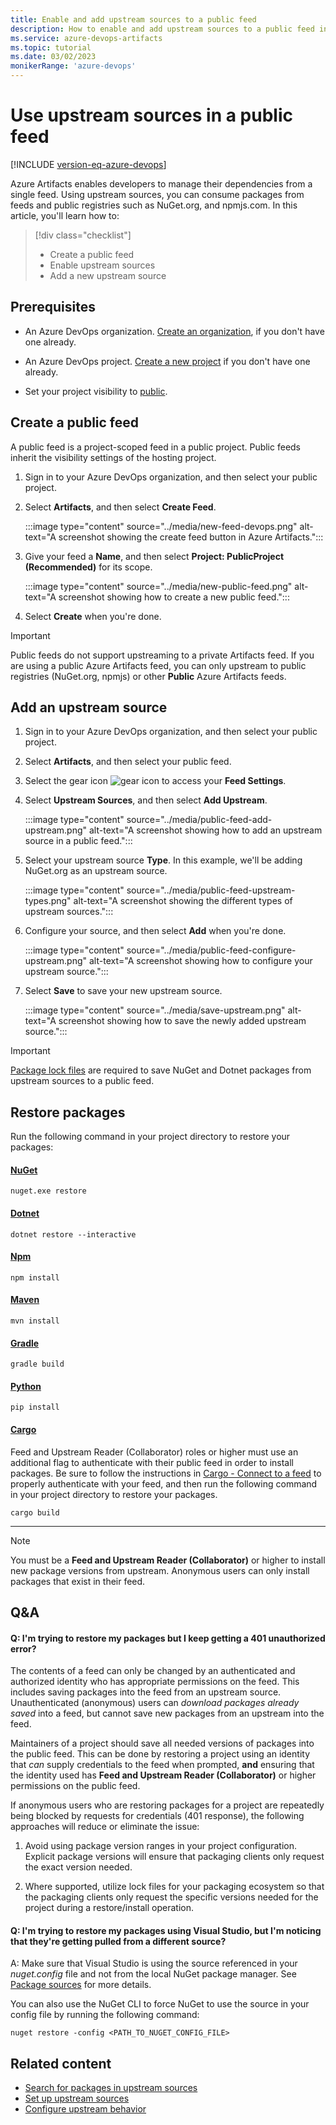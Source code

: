 ```yaml
---
title: Enable and add upstream sources to a public feed
description: How to enable and add upstream sources to a public feed in Azure Artifacts
ms.service: azure-devops-artifacts
ms.topic: tutorial
ms.date: 03/02/2023
monikerRange: 'azure-devops'
---
```


# Use upstream sources in a public feed

[!INCLUDE [version-eq-azure-devops](../../includes/version-eq-azure-devops.md)]

Azure Artifacts enables developers to manage their dependencies from a single feed. Using upstream sources, you can consume packages from feeds and public registries such as NuGet.org, and npmjs.com. In this article, you'll learn how to:

> [!div class="checklist"]
>
> - Create a public feed 
> - Enable upstream sources
> - Add a new upstream source

## Prerequisites

- An Azure DevOps organization. [Create an organization](../../organizations/accounts/create-organization.md), if you don't have one already.

- An Azure DevOps project. [Create a new project](../../organizations/projects/create-project.md) if you don't have one already.

- Set your project visibility to [public](../../organizations/projects/make-project-public.md).

## Create a public feed

A public feed is a project-scoped feed in a public project. Public feeds inherit the visibility settings of the hosting project.

1. Sign in to your Azure DevOps organization, and then select your public project.

1. Select **Artifacts**, and then select **Create Feed**.

    :::image type="content" source="../media/new-feed-devops.png" alt-text="A screenshot showing the create feed button in Azure Artifacts.":::

1. Give your feed a **Name**, and then select **Project: PublicProject (Recommended)** for its scope.

    :::image type="content" source="../media/new-public-feed.png" alt-text="A screenshot showing how to create a new public feed.":::

1. Select **Create** when you're done.

> [!IMPORTANT]
> Public feeds do not support upstreaming to a private Artifacts feed. If you are using a public Azure Artifacts feed, you can only upstream to public registries (NuGet.org, npmjs) or other **Public** Azure Artifacts feeds.

## Add an upstream source

1. Sign in to your Azure DevOps organization, and then select your public project.

1. Select **Artifacts**, and then select your public feed.

1. Select the gear icon ![gear icon](../../media/icons/gear-icon.png) to access your **Feed Settings**.

1. Select **Upstream Sources**, and then select **Add Upstream**.

    :::image type="content" source="../media/public-feed-add-upstream.png" alt-text="A screenshot showing how to add an upstream source in a public feed.":::

1. Select your upstream source **Type**. In this example, we'll be adding NuGet.org as an upstream source.

    :::image type="content" source="../media/public-feed-upstream-types.png" alt-text="A screenshot showing the different types of upstream sources.":::

1. Configure your source, and then select **Add** when you're done.

    :::image type="content" source="../media/public-feed-configure-upstream.png" alt-text="A screenshot showing how to configure your upstream source.":::

1. Select **Save** to save your new upstream source.

    :::image type="content" source="../media/save-upstream.png" alt-text="A screenshot showing how to save the newly added upstream source.":::

> [!IMPORTANT]
> [Package lock files](https://devblogs.microsoft.com/nuget/enable-repeatable-package-restores-using-a-lock-file/) are required to save NuGet and Dotnet packages from upstream sources to a public feed.

## Restore packages

Run the following command in your project directory to restore your packages:

#### [NuGet](#tab/nuget)

```Command
nuget.exe restore
```

#### [Dotnet](#tab/dotnet)

```Command
dotnet restore --interactive
```

#### [Npm](#tab/npm)

```Command
npm install
```

#### [Maven](#tab/maven)

```Command
mvn install
```

#### [Gradle](#tab/gradle)

```Command
gradle build
```

#### [Python](#tab/python)

```Command
pip install
```

#### [Cargo](#tab/cargo)

Feed and Upstream Reader (Collaborator) roles or higher must use an additional flag to authenticate with their public feed in order to install packages. Be sure to follow the instructions in [Cargo - Connect to a feed](../cargo/cargo-upstream-source.md#connect-to-your-feed) to properly authenticate with your feed, and then run the following command in your project directory to restore your packages. 

```Command
cargo build
```

- - -

> [!NOTE]
> You must be a **Feed and Upstream Reader (Collaborator)** or higher to install new package versions from upstream. Anonymous users can only install packages that exist in their feed.

## Q&A

#### Q: I'm trying to restore my packages but I keep getting a 401 unauthorized error?

The contents of a feed can only be changed by an authenticated and authorized identity who has appropriate permissions on the feed. This includes saving packages into the feed from an upstream source. Unauthenticated (anonymous) users can *download packages already saved* into a feed, but cannot save new packages from an upstream into the feed.
	
Maintainers of a project should save all needed versions of packages into the public feed. This can be done by restoring a project using an identity that *can* supply credentials to the feed when prompted, **and** ensuring that the identity used has **Feed and Upstream Reader (Collaborator)** or higher permissions on the public feed.
	
If anonymous users who are restoring packages for a project are repeatedly being blocked by requests for credentials (401 response), the following approaches will reduce or eliminate the issue:
	
1. Avoid using package version ranges in your project configuration. Explicit package versions will ensure that packaging clients only request the exact version needed.
	
1. Where supported, utilize lock files for your packaging ecosystem so that the packaging clients only request the specific versions needed for the project during a restore/install operation.

#### Q: I'm trying to restore my packages using Visual Studio, but I'm noticing that they're getting pulled from a different source?

A: Make sure that Visual Studio is using the source referenced in your *nuget.config* file and not from the local NuGet package manager. See [Package sources](/nuget/consume-packages/install-use-packages-visual-studio#package-sources) for more details. 

You can also use the NuGet CLI to force NuGet to use the source in your config file by running the following command:

```Command
nuget restore -config <PATH_TO_NUGET_CONFIG_FILE>
```

## Related content

- [Search for packages in upstream sources](search-upstream.md)
- [Set up upstream sources](set-up-upstream-sources.md)
- [Configure upstream behavior](../concepts/upstream-behavior.md)
